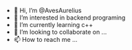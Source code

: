 - 👋 Hi, I’m @AvesAurelius
- 👀 I’m interested in backend programing
- 🌱 I’m currently learning c++ 
- 💞️ I’m looking to collaborate on ...
- 📫 How to reach me ...

<!---
AvesAurelius/AvesAurelius is a ✨ special ✨ repository because its `README.md` (this file) appears on your GitHub profile.
You can click the Preview link to take a look at your changes.
--->
